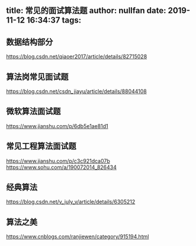 title: 常见的面试算法题
author: nullfan
date: 2019-11-12 16:34:37
tags:
---
## 数据结构部分
https://blog.csdn.net/qiaoer2017/article/details/82715028

## 算法岗常见面试题  
https://blog.csdn.net/csdn_jiayu/article/details/88044108

## 微软算法面试题
https://www.jianshu.com/p/6db5e1ae81d1
## 常见工程算法面试题
https://www.jianshu.com/p/c3c921dca07b
https://www.sohu.com/a/190072014_826434
## 经典算法  
https://blog.csdn.net/v_july_v/article/details/6305212
## 算法之美
https://www.cnblogs.com/ranjiewen/category/915194.html